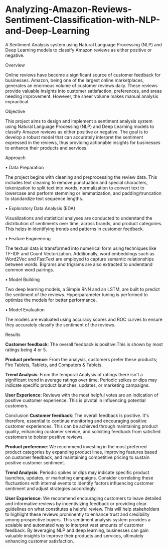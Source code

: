 # Analyzing-Amazon-Reviews-Sentiment-Classification-with-NLP-and-Deep-Learning
A Sentiment Analysis system using Natural Language Processing (NLP) and Deep Learning models to classify Amazon reviews as either positive or negative.

Overview

Online reviews have become a significant source of customer feedback for businesses. Amazon, being one of the largest online marketplaces, generates an enormous volume of customer reviews daily. These reviews provide valuable insights into customer satisfaction, preferences, and areas needing improvement. However, the sheer volume makes manual analysis impractical.

Objective

This project aims to design and implement a sentiment analysis system using Natural Language Processing (NLP) and Deep Learning models to classify Amazon reviews as either positive or negative. The goal is to develop a robust model that can accurately interpret the sentiment expressed in the reviews, thus providing actionable insights for businesses to enhance their products and services.

Approach

•	Data Preparation

The project begins with cleaning and preprocessing the review data. This includes text cleaning to remove punctuation and special characters, tokenization to split text into words, normalization to convert text to lowercase and perform stemming or lemmatization, and padding/truncation to standardize text sequence lengths.

•	Exploratory Data Analysis (EDA)

Visualizations and statistical analyses are conducted to understand the distribution of sentiments over time, across brands, and product categories. This helps in identifying trends and patterns in customer feedback.

•	Feature Engineering

The textual data is transformed into numerical form using techniques like TF-IDF and Count Vectorization. Additionally, word embeddings such as Word2Vec and FastText are employed to capture semantic relationships between words. Bigrams and trigrams are also extracted to understand common word pairings.

•	Model Building 

Two deep learning models, a Simple RNN and an LSTM, are built to predict the sentiment of the reviews. Hyperparameter tuning is performed to optimize the models for better performance.

•	Model Evaluation

The models are evaluated using accuracy scores and ROC curves to ensure they accurately classify the sentiment of the reviews.

Results

**Customer feedback**: The overall feedback is positive.This is shown by most ratings being 4 or 5. 
 
**Product preference**: From the analysis, customers prefer these products; Fire Tablets, Tablets, and Computers & Tablets.

**Trend Analysis**: From the temporal Analysis of ratings there isn't a significant trend in average ratings over time. Periodic spikes or dips may indicate specific product launches, updates, or marketing campaigns. 

**User Experience**: Reviews with the most helpful votes are an indication of positive customer experience. This is pivotal in influencing potential customers. 
  

Conclusion
**Customer feedback**: The overall feedback is positive.
It's therefore, essential to continue monitoring and encouraging positive customer experiences. This can be achieved through maintaining product quality, enhancing customer service, and soliciting feedback from satisfied customers to bolster positive reviews.

**Product preference**: We recommend investing in the most preferred product categories by expanding product lines, improving features based on customer feedback, and maintaining competitive pricing to sustain positive customer sentiment.

**Trend Analysis**: Periodic spikes or dips may indicate specific product launches, updates, or marketing campaigns. 
Consider correlating these fluctuations with internal events to identify factors influencing customer sentiment and adjust strategies accordingly.

**User Experience**: We recommend encouraging customers to leave detailed and informative reviews by incentivizing feedback or providing clear guidelines on what constitutes a helpful review. This will help stakeholders to highlight these reviews prominently to enhance trust and credibility among prospective buyers.
This sentiment analysis system provides a scalable and automated way to interpret vast amounts of customer feedback. By leveraging NLP and deep learning, businesses can gain valuable insights to improve their products and services, ultimately enhancing customer satisfaction.
